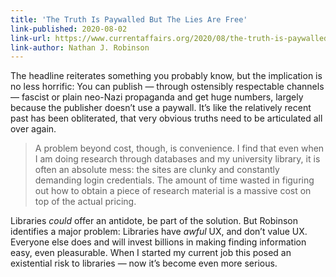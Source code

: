 ```yaml
---
title: 'The Truth Is Paywalled But The Lies Are Free'
link-published: 2020-08-02
link-url: https://www.currentaffairs.org/2020/08/the-truth-is-paywalled-but-the-lies-are-free/
link-author: Nathan J. Robinson
---
```


The headline reiterates something you probably know, but the implication is no less horrific: You can publish — through ostensibly respectable channels — fascist or plain neo-Nazi propaganda and get huge numbers, largely because the publisher doesn’t use a paywall. It’s like the relatively recent past has been obliterated, that very obvious truths need to be articulated all over again.

> A problem beyond cost, though, is convenience. I find that even when I am doing research through databases and my university library, it is often an absolute mess: the sites are clunky and constantly demanding login credentials. The amount of time wasted in figuring out how to obtain a piece of research material is a massive cost on top of the actual pricing.

Libraries _could_ offer an antidote, be part of the solution. But Robinson identifies a major problem: Libraries have _awful_ UX, and don’t value UX. Everyone else does and will invest billions in making finding information easy, even pleasurable. When I started my current job this posed an existential risk to libraries — now it’s become even more serious.
